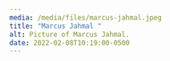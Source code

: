 ```yaml
---
media: /media/files/marcus-jahmal.jpeg
title: "Marcus Jahmal "
alt: Picture of Marcus Jahmal.
date: 2022-02-08T10:19:00-0500
---
```

